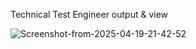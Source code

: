 Technical Test Engineer
output & view

<img src="https://i.ibb.co.com/ZRPHYL8y/Screenshot-from-2025-04-19-21-42-52.png" alt="Screenshot-from-2025-04-19-21-42-52" border="0">

